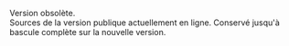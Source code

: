 Version obsolète.  
Sources de la version publique actuellement en ligne. Conservé jusqu'à bascule complète sur la nouvelle version.